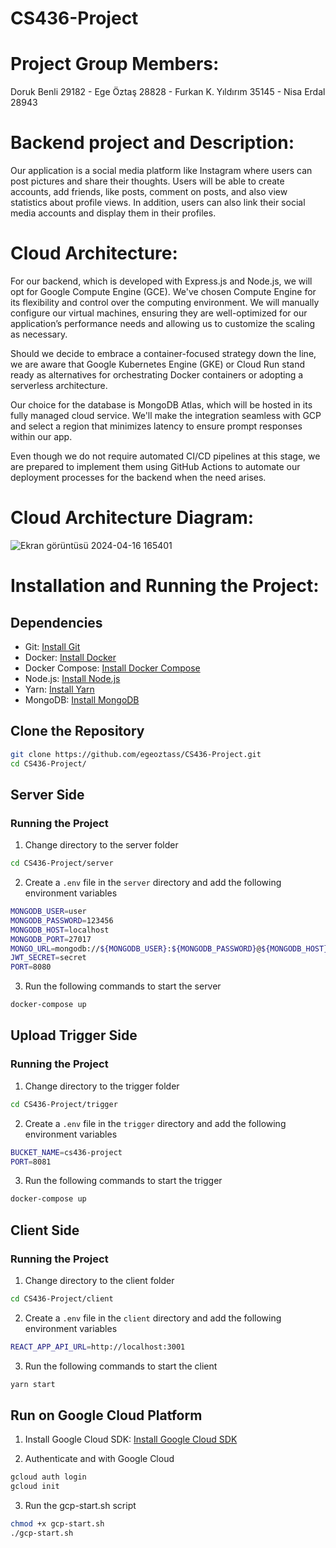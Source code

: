 # CS436-Project

 # Project Group Members:
 Doruk Benli 29182 - Ege Öztaş 28828 - Furkan K. Yıldırım 35145 - Nisa Erdal 28943

# Backend project and Description:
Our application is a social media platform like Instagram where users can post pictures and share their thoughts.
Users will be able to create accounts, add friends, like posts, comment on posts, and also view statistics about profile views. 
In  addition, users can also link their social media accounts and display them in their profiles.

# Cloud Architecture:

For our backend, which is developed with Express.js and Node.js, we will opt for Google Compute Engine (GCE). We've chosen Compute Engine for its flexibility and control over the computing environment.
We will manually configure our virtual machines, ensuring they are well-optimized for our application’s performance needs and allowing us to customize the scaling as necessary.

Should we decide to embrace a container-focused strategy down the line, we are aware that Google Kubernetes Engine (GKE) or Cloud Run stand ready as alternatives for orchestrating Docker containers or adopting a serverless architecture.

Our choice for the database is MongoDB Atlas, which will be hosted in its fully managed cloud service. We'll make the integration seamless with GCP and select a region that minimizes latency to ensure prompt responses within our app.

Even though we do not require automated CI/CD pipelines at this stage, we are prepared to implement them using GitHub Actions to automate our deployment processes for the backend when the need arises.

# Cloud Architecture Diagram:

![Ekran görüntüsü 2024-04-16 165401](https://github.com/egeoztass/CS436-Project/assets/120418840/5e68b773-48f3-4d48-a0c8-859bf59609d2)

# Installation and Running the Project:

## Dependencies
- Git: [Install Git](https://git-scm.com/downloads)
- Docker: [Install Docker](https://docs.docker.com/get-docker/)
- Docker Compose: [Install Docker Compose](https://docs.docker.com/compose/install/)
- Node.js: [Install Node.js](https://nodejs.org/en/download/)
- Yarn: [Install Yarn](https://classic.yarnpkg.com/en/docs/install)
- MongoDB: [Install MongoDB](https://docs.mongodb.com/manual/installation/)


## Clone the Repository
```bash
git clone https://github.com/egeoztass/CS436-Project.git
cd CS436-Project/
```

## Server Side
### Running the Project
1. Change directory to the server folder
```bash
cd CS436-Project/server
``` 

2. Create a `.env` file in the `server` directory and add the following environment variables
```bash
MONGODB_USER=user
MONGODB_PASSWORD=123456
MONGODB_HOST=localhost
MONGODB_PORT=27017
MONGO_URL=mongodb://${MONGODB_USER}:${MONGODB_PASSWORD}@${MONGODB_HOST}:${MONGODB_PORT}/
JWT_SECRET=secret
PORT=8080
```

3. Run the following commands to start the server
```bash
docker-compose up
```

## Upload Trigger Side
### Running the Project
1. Change directory to the trigger folder
```bash
cd CS436-Project/trigger
```

2. Create a `.env` file in the `trigger` directory and add the following environment variables
```bash
BUCKET_NAME=cs436-project
PORT=8081
```

3. Run the following commands to start the trigger
```bash
docker-compose up
```

## Client Side
### Running the Project
1. Change directory to the client folder
```bash
cd CS436-Project/client
```

2. Create a `.env` file in the `client` directory and add the following environment variables
```bash
REACT_APP_API_URL=http://localhost:3001
```

3. Run the following commands to start the client
```bash
yarn start
```

## Run on Google Cloud Platform

1. Install Google Cloud SDK: [Install Google Cloud SDK](https://cloud.google.com/sdk/docs/install)

2. Authenticate and with Google Cloud
```bash
gcloud auth login
gcloud init
```
3. Run the gcp-start.sh script
```bash
chmod +x gcp-start.sh
./gcp-start.sh
```
